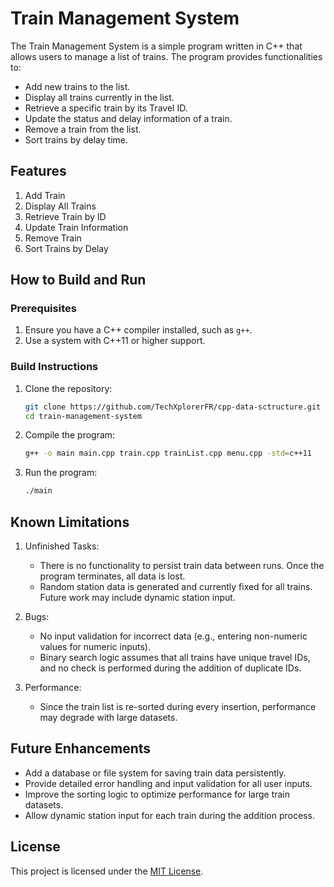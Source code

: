 
# Train Management System

The Train Management System is a simple program written in C++ that allows users to manage a list of trains. The program provides functionalities to:

- Add new trains to the list.
- Display all trains currently in the list.
- Retrieve a specific train by its Travel ID.
- Update the status and delay information of a train.
- Remove a train from the list.
- Sort trains by delay time.

## Features
1. Add Train  
2. Display All Trains
3. Retrieve Train by ID
4. Update Train Information
5. Remove Train  
6. Sort Trains by Delay  

## How to Build and Run

### Prerequisites
1. Ensure you have a C++ compiler installed, such as `g++`.  
2. Use a system with C++11 or higher support.

### Build Instructions
1. Clone the repository:
   ```bash
   git clone https://github.com/TechXplorerFR/cpp-data-sctructure.git
   cd train-management-system
   ```

2. Compile the program:
   ```bash
   g++ -o main main.cpp train.cpp trainList.cpp menu.cpp -std=c++11
   ```

3. Run the program:
   ```bash
   ./main
   ```

## Known Limitations
1. Unfinished Tasks:
   - There is no functionality to persist train data between runs. Once the program terminates, all data is lost.
   - Random station data is generated and currently fixed for all trains. Future work may include dynamic station input.
   
2. Bugs:
   - No input validation for incorrect data (e.g., entering non-numeric values for numeric inputs).
   - Binary search logic assumes that all trains have unique travel IDs, and no check is performed during the addition of duplicate IDs.

3. Performance:
   - Since the train list is re-sorted during every insertion, performance may degrade with large datasets.

## Future Enhancements
- Add a database or file system for saving train data persistently.
- Provide detailed error handling and input validation for all user inputs.
- Improve the sorting logic to optimize performance for large train datasets.
- Allow dynamic station input for each train during the addition process.

## License
This project is licensed under the [MIT License](LICENSE).
